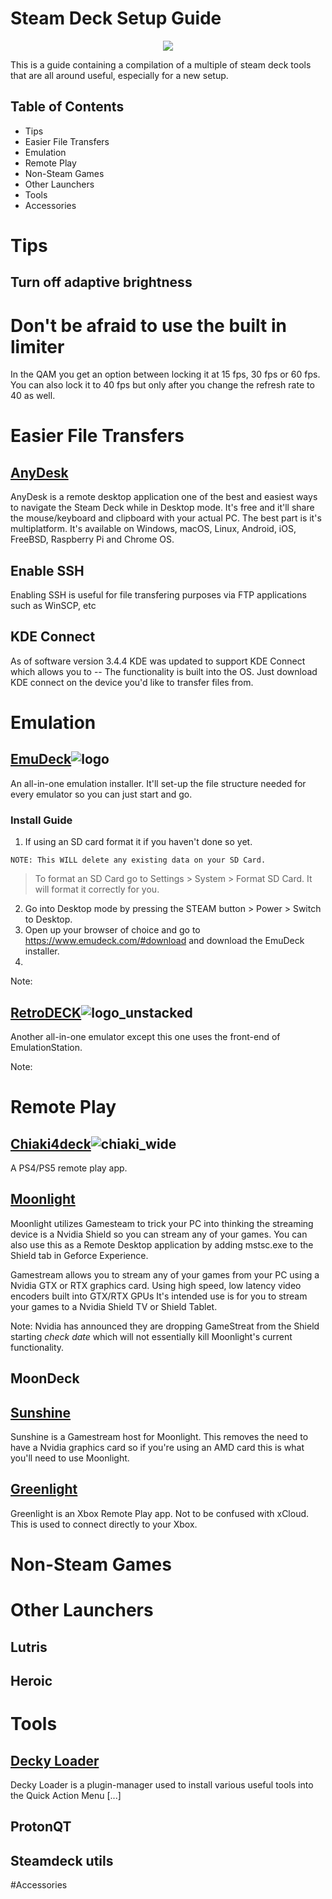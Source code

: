 # Steam Deck Setup Guide


<!--Not final name-->

<p align="center">
  <img src="https://user-images.githubusercontent.com/34931118/213886812-fc65cc59-9b64-48a3-96de-eccd1374bf6e.png">
</p>


This is a guide containing a compilation of a multiple of steam deck tools that are all around useful, especially for a new setup.

<!--Section to explain what a Steam Deck is? Go over SD card/dock recommendations? -->

## Table of Contents
- Tips
- Easier File Transfers
- Emulation
- Remote Play
- Non-Steam Games
- Other Launchers
- Tools
- Accessories

# Tips
## Turn off adaptive brightness

<!--Kills the battery. Use QAM for brightness changes.-->

# Don't be afraid to use the built in limiter

In the QAM you get an option between locking it at 15 fps, 30 fps or 60 fps. You can also lock it to 40 fps but only after you change the refresh rate to 40 as well.

<!--40hz with 40 fps is better than FPS jumping between 40-60. It also looks surprisingly smooth and keeps the battery lasting longer. Use CPU/GPU limiter and you can save these settings per game. -->


# Easier File Transfers
## [AnyDesk](https://www.anydesk.com)
AnyDesk is a remote desktop application  one of the best and easiest ways to navigate the Steam Deck while in Desktop mode. It's free and it'll share the mouse/keyboard and clipboard with your actual PC. The best part is it's multiplatform. It's available on Windows, macOS, Linux, Android, iOS, FreeBSD, Raspberry Pi and Chrome OS.  

## Enable SSH

Enabling SSH is useful for file transfering purposes via FTP applications such as WinSCP, etc <!--Look up other examples-->

## KDE Connect
As of software version 3.4.4 KDE was updated to support KDE Connect which allows you to -- <!--Look for examples--> The functionality is built into the OS. Just download KDE connect on the device you'd like to transfer files from. <!--Find supported OS's-->

# Emulation
## [EmuDeck](https://www.emudeck.com)![logo](https://user-images.githubusercontent.com/34931118/213895041-d8c051e5-850f-4c43-93b7-0f630c37cdd7.png)

An all-in-one emulation installer. It'll set-up the file structure needed for every emulator so you can just start and go.

### Install Guide
1. If using an SD card format it if you haven't done so yet. 

``` NOTE: This WILL delete any existing data on your SD Card. ``` 
>To format an SD Card go to Settings > System > Format SD Card. It will format it correctly for you. 
2. Go into Desktop mode by pressing the STEAM button > Power > Switch to Desktop.
3. Open up your browser of choice and go to https://www.emudeck.com/#download and download the EmuDeck installer.
4.  

Note: 

<!--Remember to add the emulators that you need to manually install via the Discover store.-->


## [RetroDECK](https://retrodeck.net)![logo_unstacked](https://user-images.githubusercontent.com/34931118/213895119-bd5b9501-2a11-4af7-8f92-6f735eceb80f.png)

Another all-in-one emulator except this one uses the front-end of EmulationStation. 
<!--Look up differences between this and Emudeck.-->

Note: 



# Remote Play
<!--Think about adding performance of each? Or keep this install centered only? -->

## [Chiaki4deck](https://github.com/streetpea/chiaki4deck)![chiaki_wide](https://user-images.githubusercontent.com/34931118/213895158-7a678b9f-a117-44ed-8496-d915b54e5550.png)

<!-- describe the process for installing and how to set it up. -->
A PS4/PS5 remote play app. 
<!-- Include screenshots of deck. Find out how to "put screenshot in photo of deck"-->

## [Moonlight](https://moonlight-stream.org)
<!-- describe how to install and set up. -->
Moonlight utilizes Gamesteam  to trick your PC into thinking the streaming device is a Nvidia Shield so you can stream any of your games. You can also use this as a Remote Desktop application by adding mstsc.exe to the Shield tab in Geforce Experience. 

<!--Should I do a nested list here highlighting the process for installing on host/steam deck, configuration, recommended settings, recommended controller config, --> 

Gamestream allows you to stream any of your games from your PC using a Nvidia GTX or RTX graphics card. Using high speed, low latency video encoders built into GTX/RTX GPUs It's intended use is for you to stream your games to a Nvidia Shield TV or Shield Tablet. 


Note: Nvidia has announced they are dropping GameStreat from the Shield starting *check date* which will not essentially kill Moonlight's current functionality. 

## MoonDeck
<!--downloaded from Deckyloader store. Show how to do that or maybe show the store in the seperate deckyloader section. Link to that from here.-->

## [Sunshine](https://github.com/LizardByte/Sunshine)
Sunshine is a Gamestream host for Moonlight. This removes the need to have a Nvidia graphics card so if you're using an AMD card this is what you'll need to use Moonlight. 
<!-- Explain how this would replace GameStream but it is not as reliable and performs worse.-->

## [Greenlight](https://github.com/unknownskl/xbox-xcloud-client)
Greenlight is an Xbox Remote Play app. Not to be confused with xCloud. This is used to connect directly to your Xbox.


# Non-Steam Games
<!-- Consider combining this with Other Launchers -->

# Other Launchers

## Lutris
<!--Explain how to install and what it does. List services it connects to.-->

## Heroic
<!--Explain how to install and what it does. List services it connects to. Also compare to Lutris-->


# Tools

## [Decky Loader](https://github.com/SteamDeckHomebrew/decky-loader)
Decky Loader is a plugin-manager used to install various useful tools into the Quick Action Menu [...]
<!-- Describe deckyloader. Maybe create a nested list for each current plugin. -->

## ProtonQT
<!--Explain how to use this and why you should use it. Maybe look up an example of a game that needs it to run. 

## Cryobyte33 Steam Deck Utilities
<!--Explain how to use this tool and why it's useful-->

## Steamdeck utils
<!-- Dev changed name. Need to look it up -->

#Accessories 

<!--Steam Dock + 3rd Party Docks, Compact M+KB, SD Card, -->
